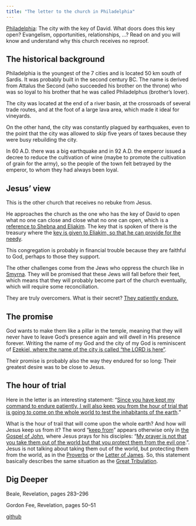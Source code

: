 ```yaml
---
title: "The letter to the church in Philadelphia"
---
```



[Philadelphia](https://www.bibleserver.com/NIV/Revelation3%3A7-13): The city with the key of David. What doors does this key open? Evangelism, opportunities, relationships, …? Read on and you will know and understand why this church receives no reproof.


## The historical background

<a name="cca2"></a>
Philadelphia is the youngest of the 7 cities and is located 50 km south of Sardis. It was probably built in the second century BC. The name is derived from Attalus the Second (who succeeded his brother on the throne) who was so loyal to his brother that he was called Philadelphus (brother’s lover).

The city was located at the end of a river basin, at the crossroads of several trade routes, and at the foot of a large lava area, which made it ideal for vineyards.

On the other hand, the city was constantly plagued by earthquakes, even to the point that the city was allowed to skip five years of taxes because they were busy rebuilding the city.

In 60 A.D. there was a big earthquake and in 92 A.D. the emperor issued a decree to reduce the cultivation of wine (maybe to promote the cultivation of grain for the army), so the people of the town felt betrayed by the emperor, to whom they had always been loyal.


## Jesus’ view

<a name="294f"></a>
This is the other church that receives no rebuke from Jesus.

He approaches the church as the one who has the key of David to open what no one can close and close what no one can open, which is a [reference to Shebna and Eliakim](https://www.bibleserver.com/NIV/Isaiah22%3A15-25). The key that is spoken of there is the treasury where the [key is given to Eliakim, so that he can provide for the needy](https://www.bibleserver.com/NIV/Isaiah22%3A21-22).

This congregation is probably in financial trouble because they are faithful to God, perhaps to those they support.

The other challenges come from the Jews who oppress the church like in [Smyrna](https://www.bibleserver.com/NIV/Revelation2%3A9). They will be promised that these Jews will fall before their feet, which means that they will probably become part of the church eventually, which will require some reconciliation.

They are truly overcomers. What is their secret? [They patiently endure.](https://www.bibleserver.com/NIV/Revelation3%3A10)


## The promise

<a name="9039"></a>
God wants to make them like a pillar in the temple, meaning that they will never have to leave God’s presence again and will dwell in His presence forever. Writing the name of my God and the city of my God is reminiscent of [Ezekiel, where the name of the city is called “the LORD is here”](https://www.bibleserver.com/NIV/Ezekiel48%3A35).

Their promise is probably also the way they endured for so long: Their greatest desire was to be close to Jesus.


## The hour of trial

<a name="202d"></a>
Here in the letter is an interesting statement: “[Since you have kept my command to endure patiently, I will also keep you from the hour of trial that is going to come on the whole world to test the inhabitants of the earth](https://www.bibleserver.com/NIV/Revelation3%3A10).”

What is the hour of trail that will come upon the whole earth? And how will Jesus keep us from it? The word “[keep from](https://biblehub.com/interlinear/revelation/3-10.htm)” appears otherwise only in [the Gospel of John](https://biblehub.com/interlinear/john/17-15.htm), where Jesus prays for his disciples: “[My prayer is not that you take them out of the world but that you protect them from the evil one](https://www.bibleserver.com/NIV/John17%3A15).”. Jesus is not talking about taking them out of the world, but protecting them from the world, as in the [Proverbs](https://www.bibleserver.com/NIV/Proverbs7%3A5) or the [Letter of James](https://www.bibleserver.com/NIV/James1%3A27). So, this statement basically describes the same situation as the [Great Tribulation](../../../content/army/expl/the-end-time-and-the-great-tribulation/index.html).


## Dig Deeper

<a name="1087"></a>
Beale, Revelation, pages 283–296

Gordon Fee, Revelation, pages 50–51






[github](https://github.com/revelation-today/revelation-today/blob/main/exampleSite/content/docs/content/letters/expl/the-letter-to-the-church-in-philadelphia.md)
